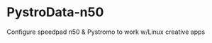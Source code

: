 PystroData-n50
==============

Configure speedpad n50 &amp; Pystromo to work w/Linux creative apps 
